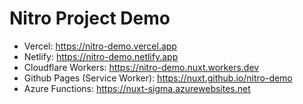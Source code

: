 # Nitro Project Demo


- Vercel: https://nitro-demo.vercel.app
- Netlify: https://nitro-demo.netlify.app
- Cloudflare Workers: https://nitro-demo.nuxt.workers.dev
- Github Pages (Service Worker): https://nuxt.github.io/nitro-demo
- Azure Functions: https://nuxt-sigma.azurewebsites.net

